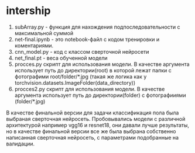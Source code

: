 # intership
1. subArray.py - функция для нахождения подпоследовательности с максимальной суммой
2. net-final.ipynb - это notebook-файл с кодом тренировки и коментариями.
3. cnn_model.py - код с классом сверточной нейросети
4. net_final.pt - веса обученной модели
5. procces.py скрипт для использования модели. В качестве аргумента использует путь до директории(root)  в которой лежат папки с  фотографими
	root/folder/*.jpg (такая же логика как у torchvision.datasets.ImageFolder(data_directory))
6. procces2.py скрипт для использования модели. В качестве аргумента использует путь до директории(folder) с фотографииями (folder/*.jpg)

В качестве финальной версии для задачи классификация пола была выбраная сверточная нейросеть.
Пробовывались модели с различной архитектурой например vgg16 и resnet18, они давали лучше результаты, 
но в качестве финальной версии все же была выбрана собственно написанная сверточная нейросеть,
с параметрами подобранные на валидации.
